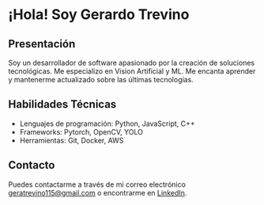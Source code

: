 # ¡Hola! Soy Gerardo Trevino

## Presentación
Soy un desarrollador de software apasionado por la creación de soluciones tecnológicas. Me especializo en Vision Artificial y ML. Me encanta aprender y mantenerme actualizado sobre las últimas tecnologías.

## Habilidades Técnicas
- Lenguajes de programación: Python, JavaScript, C++
- Frameworks: Pytorch, OpenCV, YOLO
- Herramientas: Git, Docker, AWS

## Contacto
Puedes contactarme a través de mi correo electrónico geratrevino115@gmail.com o encontrarme en [LinkedIn](https://www.linkedin.com/in/gerardotrevino115).
